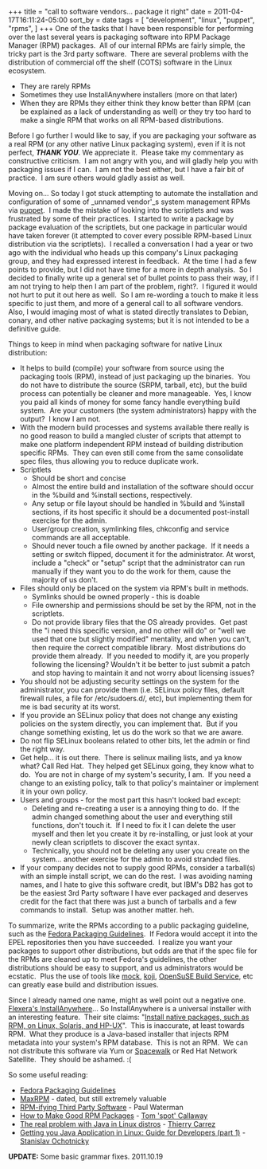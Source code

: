 +++
title = "call to software vendors... package it right"
date = 2011-04-17T16:11:24-05:00
sort_by = date
tags = [
  "development",
  "linux",
  "puppet",
  "rpms",
]
+++
One of the tasks that I have been responsible for performing over the last several years is packaging software into RPM Package Manager (RPM) packages.  All of our internal RPMs are fairly simple, the tricky part is the 3rd party software.  There are several problems with the distribution of commercial off the shelf (COTS) software in the Linux ecosystem.

* They are rarely RPMs
* Sometimes they use InstallAnywhere installers (more on that later)
* When they are RPMs they either think they know better than RPM (can be explained as a lack of understanding as well) or they try too hard to make a single RPM that works on all RPM-based distributions.

Before I go further I would like to say, if you are packaging your software as a real RPM (or any other native Linux packaging system), even if it is not perfect, _**THANK YOU**_. We appreciate it.  Please take my commentary as constructive criticism.  I am not angry with you, and will gladly help you with packaging issues if I can.  I am not the best either, but I have a fair bit of practice.  I am sure others would gladly assist as well.

Moving on... So today I got stuck attempting to automate the installation and configuration of some of _unnamed vendor'_s system management RPMs via [puppet](http://projects.puppetlabs.com/projects/puppet "Puppet website").  I made the mistake of looking into the scriptlets and was frustrated by some of their practices.  I started to write a package by package evaluation of the scriptlets, but one package in particular would have taken forever (it attempted to cover every possible RPM-based Linux distribution via the scriptlets).  I recalled a conversation I had a year or two ago with the individual who heads up this company's Linux packaging group, and they had expressed interest in feedback.  At the time I had a few points to provide, but I did not have time for a more in depth analysis.  So I decided to finally write up a general set of bullet points to pass their way, if I am not trying to help then I am part of the problem, right?.  I figured it would not hurt to put it out here as well.  So I am re-wording a touch to make it less specific to just them, and more of a general call to all software vendors.  Also, I would imaging most of what is stated directly translates to Debian, conary, and other native packaging systems; but it is not intended to be a definitive guide.

Things to keep in mind when packaging software for native Linux distribution:

* It helps to build (compile) your software from source using the packaging tools (RPM), instead of just packaging up the binaries.  You do not have to distribute the source (SRPM, tarball, etc), but the build process can potentially be cleaner and more manageable.  Yes, I know you paid all kinds of money for some fancy handle everything build system.  Are your customers (the system administrators) happy with the output?  I know I am not.
* With the modern build processes and systems available there really is no good reason to build a mangled cluster of scripts that attempt to make one platform independent RPM instead of building distribution specific RPMs.  They can even still come from the same consolidate spec files, thus allowing you to reduce duplicate work.
* Scriptlets
  * Should be short and concise
  * Almost the entire build and installation of the software should occur in the %build and %install sections, respectively.
  * Any setup or file layout should be handled in %build and %install sections, if its host specific it should be a documented post-install exercise for the admin.
  * User/group creation, symlinking files, chkconfig and service commands are all acceptable.
  * Should never touch a file owned by another package.  If it needs a setting or switch flipped, document it for the administrator. At worst, include a "check" or "setup" script that the administrator can run manually if they want you to do the work for them, cause the majority of us don't.
* Files should only be placed on the system via RPM's built in methods.
  * Symlinks should be owned properly - this is doable
  * File ownership and permissions should be set by the RPM, not in the scriptlets.
  * Do not provide library files that the OS already provides.  Get past the "i need this specific version, and no other will do" or "well we used that one but slightly modified" mentality, and when you can't, then require the correct compatible library.  Most distributions do provide them already.  If you needed to modify it, are you properly following the licensing? Wouldn't it be better to just submit a patch and stop having to maintain it and not worry about licensing issues?
* You should not be adjusting security settings on the system for the administrator, you can provide them (i.e. SELinux policy files, default firewall rules, a file for /etc/sudoers.d/, etc), but implementing them for me is bad security at its worst.
* If you provide an SELinux policy that does not change any existing policies on the system directly, you can implement that.  But if you change something existing, let us do the work so that we are aware.
* Do not flip SELinux booleans related to other bits, let the admin or find the right way.
* Get help... it is out there.  There is selinux mailing lists, and ya know what? Call Red Hat.  They helped get SELinux going, they know what to do.  You are not in charge of my system's security, I am.  If you need a change to an existing policy, talk to that policy's maintainer or implement it in your own policy.
* Users and groups - for the most part this hasn't looked bad except:
  * Deleting and re-creating a user is a annoying thing to do.  If the admin changed something about the user and everything still functions, don't touch it.  If I need to fix it I can delete the user myself and then let you create it by re-installing, or just look at your newly clean scriptlets to discover the exact syntax.
  * Technically, you should not be deleting any user you create on the system... another exercise for the admin to avoid stranded files.
* If your company decides not to supply good RPMs, consider a tarball(s) with an simple install script, we can do the rest.  I was avoiding naming names, and I hate to give this software credit, but IBM's DB2 has got to be the easiest 3rd Party software I have ever packaged and deserves credit for the fact that there was just a bunch of tarballs and a few commands to install.  Setup was another matter. heh.

To summarize, write the RPMs according to a public packaging guideline, such as the [Fedora Packaging Guidelines](http://fedoraproject.org/wiki/PackagingGuidelines "Fedora Packaging Guidelines").  If Fedora would accept it into the EPEL repositories then you have succeeded.  I realize you want your packages to support other distributions, but odds are that if the spec file for the RPMs are cleaned up to meet Fedora's guidelines, the other distributions should be easy to support, and us administrators would be ecstatic.  Plus the use of tools like [mock](https://fedorahosted.org/mock/ "mock chroot build environment"), [koji](https://fedorahosted.org/koji/ "Koji Build System"), [OpenSuSE Build Service](http://build.opensuse.org/ "OpenSuSE Build Service"), etc can greatly ease build and distribution issues.

Since I already named one name, might as well point out a negative one.  [Flexera's InstallAnywhere](http://www.flexerasoftware.com/products/installanywhere.htm "Flexera's InstallAnywhere")... So InstallAnywhere is a universal installer with an interesting feature.  Their site claims: "[Install native packages, such as RPM, on Linux, Solaris, and HP-UX](http://www.flexerasoftware.com/products/installanywhere/editions.htm "Flexera's InstallAnywhere Editions page")".  This is inaccurate, at least towards RPM.  What they produce is a Java-based installer that injects RPM metadata into your system's RPM database.  This is not an RPM.  We can not distribute this software via Yum or [Spacewalk](http://spacewalk.redhat.com "Spacewalk") or Red Hat Network Satellite.  They should be ashamed. :(

So some useful reading:

* [Fedora Packaging Guidelines](http://fedoraproject.org/wiki/PackagingGuidelines "Fedora Packaging Guidelines")
* [MaxRPM](http://www.rpm.org/max-rpm/ "MaxRPM guide") - dated, but still extremely valuable
* [RPM-ifying Third Party Software](http://www.redhat.com/f/pdf/summit/pwaterman_130_rpm-ifying.pdf "RPM-ifying Third Party Software") - Paul Waterman
* [How to Make Good RPM Packages](http://www.redhat.com/promo/summit/2008/downloads/pdf/Wednesday_130pm_Tom_Callaway_OSS.pdf "How to Make Good RPM Packages") - [Tom 'spot' Callaway](http://spot.livejournal.com/ "spot's blog")
* [The real problem with Java in Linux distros](http://fnords.wordpress.com/2010/09/24/the-real-problem-with-java-in-linux-distros/trackback/) - [Thierry Carrez](http://fnords.wordpress.com/ "Seeing the fnords blog")
* [Getting you Java Application in Linux: Guide for Developers (part 1)](http://inputvalidation.blogspot.com/2011/04/getting-your-java-application-in-linux.html) - [Stanislav Ochotnicky](http://inputvalidation.blogspot.com/ "Ins and Outs of Inputs blog")

**UPDATE:** Some basic grammar fixes. 2011.10.19
